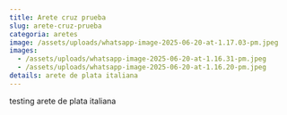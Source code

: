 ```yaml
---
title: Arete cruz prueba
slug: arete-cruz-prueba
categoria: aretes
image: /assets/uploads/whatsapp-image-2025-06-20-at-1.17.03-pm.jpeg
images:
  - /assets/uploads/whatsapp-image-2025-06-20-at-1.16.31-pm.jpeg
  - /assets/uploads/whatsapp-image-2025-06-20-at-1.16.20-pm.jpeg
details: arete de plata italiana
---
```

t﻿esting arete de plata italiana